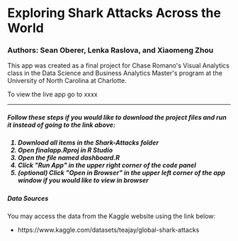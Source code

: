 # Exploring Shark Attacks Across the World

### Authors: Sean Oberer, Lenka Raslova, and Xiaomeng Zhou

This app was created as a final project for Chase Romano's Visual Analytics class in the Data Science and Business Analytics Master's program at the University of North Carolina at Charlotte. 

To view the live app go to xxxx

<hr>

<h5> Follow these steps if you would like to download the project files and run it instead of going to the link above: <h5>
<ol>
  <li>Download all items in the <b>Shark-Attacks</b> folder</li>
  <li>Open <b>finalapp.Rproj</b> in R Studio</li>
  <li>Open the file named <b>dashboard.R</b></li>
  <li>Click "Run App" in the upper right corner of the code panel</li>
  <li>(optional) Click "Open in Browser" in the upper left corner of the app window if you would like to view in browser</li>
</ol>


<h5>Data Sources</h5>

You may access the data from the Kaggle website using the link below:
<ul>
  <li>https://www.kaggle.com/datasets/teajay/global-shark-attacks</li>
 </ul>
